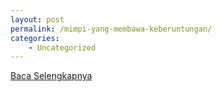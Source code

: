 ```yaml
---
layout: post
permalink: /mimpi-yang-membawa-keberuntungan/
categories:
    - Uncategorized
---
```


[Baca Selengkapnya](/09)
